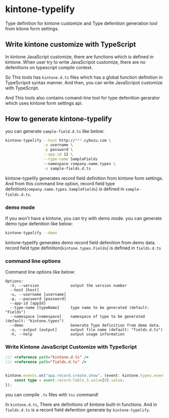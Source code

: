 # kintone-typelify

Type definition for kintone customize and 
Type defenition generation tool from kitone form settings.


## Write kintone customize with TypeScript

In kintone JavaScript customize, there are functions which is defined in kintone.
When user try to write JavaScripot customize, there are no defenitions on typescript compile context.

So This tools has `kintone.d.ts` files which has a global function definition in TypeScripot syntax manner. And then, you can write JavaScripot customize with TypeScript.

And This tools also contains comand-line tool for type defenition gerarator which 
uses kintone form settings api.

## How to generate kintone-typelify

you can generate `sample-field.d.ts` like below:

```bash
kintone-typelify --host http://***.cybozu.com \
                 -u username \
                 -p password \
                 --app-id 12 \
                 --type-name SampleFields
                 --namespace company.name.types \
                 -o sample-fields.d.ts
```

kintone-typelify generates record field definition from kintone form settings.
And from this command line option, record field type definition(`company.name.types.SampleFields`) 
is defined in `sample-fields.d.ts`.

### demo mode
If you won't have a kintone, you can try with demo mode. 
you can generate demo type defenition like below:

```bash
kintone-typelify --demo
```

kintone-typelify generates demo record field defenition from demo data.
record field type definition(`kintone.types.Fields`)  is defined in `fields.d.ts`

### command line options
Command line options like below:

```
Options:
  -V, --version              output the version number
  --host [host]              
  -u, --username [username]  
  -p, --password [password]  
  --app-id [appId]           
  --type-name [typeName]     type name to be generated (default: "Fields")
  --namespace [namespace]    namespace of type to be generated (default: "kintone.types")
  --demo                     Generate Type definition from demo data.
  -o, --output [output]      output file name (default: "fields.d.ts")
  -h, --help                 output usage information
```

### Write Kintone JavaScript Customize with TypeScript

```typescript
/// <reference path="kintone.d.ts" />
/// <reference path="fields.d.ts" />


kintone.events.on("app.record.create.show", (event: kintone.types.events.record.create.show.Event) => {
    const type = event.record.Table_3.value[0].value;
});
```

you can compile `.ts` files with `tsc` command!


In `kintone.d.ts`, There are definitions of kintone built-in functions.
And in `fields.d.ts` is a record field defenition generate by `kintone-typelify`.
